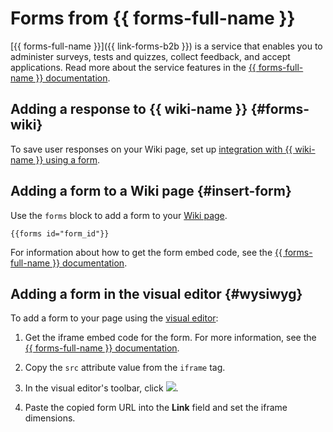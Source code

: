 # Forms from {{ forms-full-name }}

[{{ forms-full-name }}]({{ link-forms-b2b }}) is a service that enables you to administer surveys, tests and quizzes, collect feedback, and accept applications. Read more about the service features in the [{{ forms-full-name }} documentation](../../forms/).

## Adding a response to {{ wiki-name }} {#forms-wiki}

To save user responses on your Wiki page, set up [integration with {{ wiki-name }} using a form](../../forms/send-wiki.md).

## Adding a form to a Wiki page {#insert-form}

Use the `forms` block to add a form to your [Wiki page](../pages-types.md#page).

```
{{forms id="form_id"}}
```

For information about how to get the form embed code, see the [{{ forms-full-name }} documentation](../../forms/publish#section_xvx_g2c_tbb).

## Adding a form in the visual editor {#wysiwyg}

To add a form to your page using the [visual editor](../pages-types.md#wysiwyg):

1. Get the iframe embed code for the form. For more information, see the [{{ forms-full-name }} documentation](../../forms/publish.md#section_c21_gdb_42b).

1. Copy the `src` attribute value from the `iframe` tag.

1. In the visual editor's toolbar, click ![](../../_assets/wiki/svg/wysiwyg/iframe.svg).

1. Paste the copied form URL into the **Link** field and set the iframe dimensions.